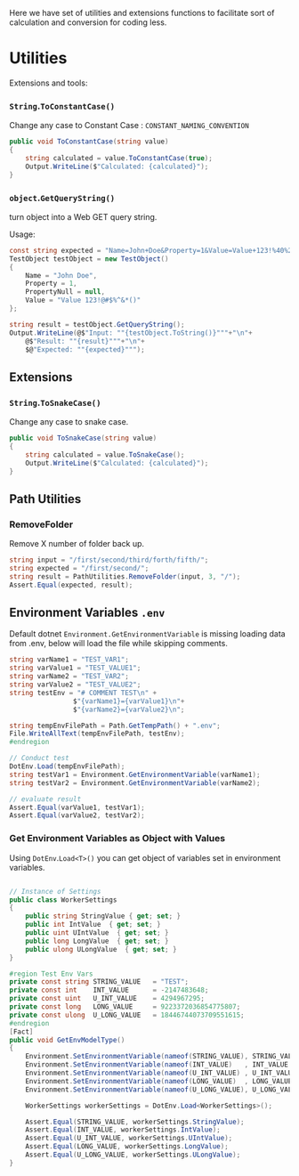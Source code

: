 Here we have set of utilities and extensions functions to facilitate sort of calculation and conversion for coding less.

# Utilities

Extensions and tools:

### `String`.`ToConstantCase()`
Change any case to Constant Case : `CONSTANT_NAMING_CONVENTION`
```C#
public void ToConstantCase(string value)
{
    string calculated = value.ToConstantCase(true);
    Output.WriteLine($"Calculated: {calculated}");
}
```

### `object`.`GetQueryString()`
turn object into a Web GET query string.

Usage:
```C#
const string expected = "Name=John+Doe&Property=1&Value=Value+123!%40%23%24%25%5E%26*()";
TestObject testObject = new TestObject()
{
    Name = "John Doe",
    Property = 1,
    PropertyNull = null,
    Value = "Value 123!@#$%^&*()"
};

string result = testObject.GetQueryString();
Output.WriteLine(@$"Input: ""{testObject.ToString()}"""+"\n"+
    @$"Result: ""{result}"""+"\n"+
    $@"Expected: ""{expected}""");

```

## Extensions
### `String`.`ToSnakeCase()`
Change any case to snake case.
```C#
public void ToSnakeCase(string value)
{
    string calculated = value.ToSnakeCase();
    Output.WriteLine($"Calculated: {calculated}");
}
```

## Path Utilities

### RemoveFolder
Remove X number of folder back up.
```C#
string input = "/first/second/third/forth/fifth/";
string expected = "/first/second/";
string result = PathUtilities.RemoveFolder(input, 3, "/");
Assert.Equal(expected, result);
```

## Environment Variables `.env`
Default dotnet `Environment.GetEnvironmentVariable` is missing loading data from .env,
below will load the file while skipping comments.
```C#
string varName1 = "TEST_VAR1";
string varValue1 = "TEST_VALUE1";
string varName2 = "TEST_VAR2";
string varValue2 = "TEST_VALUE2";
string testEnv = "# COMMENT TEST\n" +
                $"{varName1}={varValue1}\n"+
                $"{varName2}={varValue2}\n";

string tempEnvFilePath = Path.GetTempPath() + ".env";
File.WriteAllText(tempEnvFilePath, testEnv);
#endregion

// Conduct test
DotEnv.Load(tempEnvFilePath);
string testVar1 = Environment.GetEnvironmentVariable(varName1);
string testVar2 = Environment.GetEnvironmentVariable(varName2);

// evaluate result
Assert.Equal(varValue1, testVar1);
Assert.Equal(varValue2, testVar2);
```

### Get Environment Variables as Object with Values
Using `DotEnv`.`Load<T>()` you can get object of variables set in environment variables.

```C#

// Instance of Settings
public class WorkerSettings
{
    public string StringValue { get; set; }
    public int IntValue  { get; set; }
    public uint UIntValue  { get; set; }
    public long LongValue  { get; set; }
    public ulong ULongValue  { get; set; }
}

#region Test Env Vars
private const string STRING_VALUE   = "TEST";
private const int    INT_VALUE      = -2147483648;
private const uint   U_INT_VALUE    = 4294967295;
private const long   LONG_VALUE     = 9223372036854775807;
private const ulong  U_LONG_VALUE   = 18446744073709551615;
#endregion
[Fact]
public void GetEnvModelType()
{
    Environment.SetEnvironmentVariable(nameof(STRING_VALUE), STRING_VALUE);
    Environment.SetEnvironmentVariable(nameof(INT_VALUE)   , INT_VALUE.ToString() );
    Environment.SetEnvironmentVariable(nameof(U_INT_VALUE) , U_INT_VALUE.ToString() );
    Environment.SetEnvironmentVariable(nameof(LONG_VALUE)  , LONG_VALUE.ToString());
    Environment.SetEnvironmentVariable(nameof(U_LONG_VALUE), U_LONG_VALUE.ToString());

    WorkerSettings workerSettings = DotEnv.Load<WorkerSettings>();

    Assert.Equal(STRING_VALUE, workerSettings.StringValue);
    Assert.Equal(INT_VALUE, workerSettings.IntValue);
    Assert.Equal(U_INT_VALUE, workerSettings.UIntValue);
    Assert.Equal(LONG_VALUE, workerSettings.LongValue);
    Assert.Equal(U_LONG_VALUE, workerSettings.ULongValue);
}
```